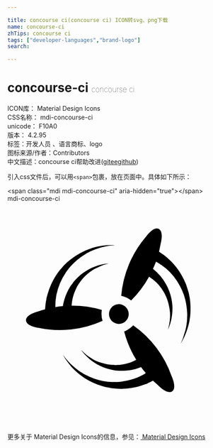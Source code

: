 ```yaml
---

title: concourse ci(concourse ci) ICON转svg、png下载
name: concourse-ci
zhTips: concourse ci
tags: ["developer-languages","brand-logo"]
search: 

---
```


# concourse-ci  <small style="font-size: 60%;font-weight: 100">concourse ci</small>


<div class="detail-page">
<p>
<span>
ICON库：
<span class="badge-secondary badge">Material Design Icons</span> 
</span>
<br/>
<span>
CSS名称：
<span class="badge-secondary badge">mdi-concourse-ci</span> 
</span>
<br/>
<span>
unicode：
<span class="badge-secondary badge">F10A0</span> 
<copy-btn content='F10A0' btn-title=""></copy-btn>
<copy-btn :content='String.fromCodePoint(parseInt("F10A0", 16))' btn-title="复制U"></copy-btn>
</span>
<br/>
<span>
版本：
<span class="badge-secondary badge">4.2.95</span> 
</span><br/><span>标签：<span class="badge-light badge"><router-link to="/tags/developer-languages.html">开发人员 、语言</router-link></span><span class="badge-light badge"><router-link to="/tags/brand-logo.html">商标、logo</router-link></span></span>
<br/>
<span>图标来源/作者：<span class="badge-light badge">Contributors</span></span> 
<br/>
<span class="zh-detail">中文描述：<span class="badge-primary badge">concourse ci</span><span class="help-link"><span>帮助改进</span>(<a href="https://gitee.com/liuwave/icon-helper/edit/master/json/material/concourse-ci.json" target="_blank" rel="noopener noreferrer">gitee</a><a href="https://github.com/liuwave/icon-helper/edit/master/json/material/concourse-ci.json" target="_blank" rel="noopener noreferrer">github</a></span>)</span><br/>
</p>
</div>
<div class="alert alert-dark">
  <i class="mdi mdi-concourse-ci mdi-48px"></i>
  <i class="mdi mdi-concourse-ci mdi-36px"></i>
  <i class="mdi mdi-concourse-ci mdi-24px"></i>
  <i class="mdi mdi-concourse-ci mdi-18px"></i>
</div>
<div>
  <p>引入css文件后，可以用<code>&lt;span&gt;</code>包裹，放在页面中。具体如下所示：    
  </p>
  <div class="alert alert-primary" style="font-size: 14px">
    &lt;span class="mdi mdi-concourse-ci" aria-hidden="true"&gt;&lt;/span&gt;
    <copy-btn content='<span class="mdi mdi-concourse-ci" aria-hidden="true"></span>'></copy-btn>
  </div>
  <div class="alert alert-secondary">
    <i class="mdi mdi-concourse-ci"
    style="font-size: 24px"
    aria-hidden="true"></i> mdi-concourse-ci
    <copy-btn content="mdi-concourse-ci" btn-title="复制图标名称"></copy-btn>
  </div>
</div>
<div id="svg" class="svg-wrap">
<svg xmlns="http://www.w3.org/2000/svg" viewBox="0 0 24 24"><path d="M10.94 12.09A1.06 1.06 0 1 0 11.91 10.95A1.06 1.06 0 0 0 10.94 12.09M13.54 13.21A2.62 2.62 0 0 1 12.58 13.88L12.57 13.89A11.17 11.17 0 0 0 13.87 16.92A4.83 4.83 0 0 1 12.92 17.3A4.9 4.9 0 0 1 12.24 17.44L12.16 17.45L12.06 17.46L11.87 17.47C11.75 17.47 11.64 17.5 11.5 17.47A5 5 0 0 1 10.79 17.4A5.13 5.13 0 0 1 10.09 17.23A4.78 4.78 0 0 1 9.46 17A5 5 0 0 1 8.93 16.68A4.45 4.45 0 0 1 8.5 16.38C8.38 16.29 8.28 16.19 8.2 16.12L7.95 15.87C7.95 15.87 8 15.97 8.16 16.15C8.24 16.23 8.32 16.34 8.44 16.45A4.93 4.93 0 0 0 8.82 16.82A5.21 5.21 0 0 0 9.33 17.2A5.08 5.08 0 0 0 9.96 17.56A5.43 5.43 0 0 0 10.68 17.85A5.5 5.5 0 0 0 11.46 18.03C11.6 18.06 11.74 18.07 11.88 18.08L12.07 18.1H12.27A5.5 5.5 0 0 0 13.07 18.05A5.61 5.61 0 0 0 14.39 17.7Q14.63 18.03 14.9 18.34L14.87 18.36L14.66 18.5H14.62C14.59 18.53 14.67 18.5 14.66 18.5H14.64L14.58 18.54L14.44 18.61L14.37 18.64L14.33 18.66L14.32 18.67H14.31C14.3 18.68 14.36 18.66 14.33 18.67H14.32L14.17 18.74Q14.09 18.77 14 18.81V18.82L13.93 18.84L13.84 18.87A6.5 6.5 0 0 1 12.25 19.26A6.4 6.4 0 0 1 11.31 19.3H11.19L11.07 19.29L10.81 19.27C10.65 19.24 10.5 19.23 10.33 19.2A6.59 6.59 0 0 1 8.5 18.57C8.35 18.5 8.21 18.43 8.08 18.35C7.95 18.27 7.83 18.19 7.71 18.11A6.64 6.64 0 0 1 7.07 17.6A6.35 6.35 0 0 1 6.57 17.11C6.43 16.96 6.32 16.82 6.22 16.7C6.13 16.58 6.06 16.5 6 16.42L5.94 16.32L6 16.43C6.04 16.5 6.1 16.6 6.18 16.73C6.26 16.86 6.36 17 6.5 17.18A6.5 6.5 0 0 0 6.94 17.73A6.86 6.86 0 0 0 7.55 18.31C7.67 18.41 7.78 18.5 7.91 18.6C8.04 18.7 8.17 18.79 8.31 18.88A7.12 7.12 0 0 0 9.21 19.37A7.2 7.2 0 0 0 10.2 19.74C10.37 19.8 10.55 19.83 10.73 19.87L11 19.92L11.11 19.94L11.25 19.96A7.27 7.27 0 0 0 12.29 20.03A7.38 7.38 0 0 0 14.14 19.77L14.23 19.74L14.28 19.73L14.34 19.71C14.4 19.69 14.46 19.68 14.5 19.66L14.68 19.6L14.85 19.54L15 19.5L15.06 19.45H15.08L15.13 19.43L15.14 19.42L15.17 19.41L15.39 19.3L15.67 19.16C15.86 19.34 16.06 19.5 16.26 19.69C16.26 19.69 17.23 20.69 17.76 20.28C18.26 19.89 17.68 18.68 17.68 18.68A11.2 11.2 0 0 0 13.54 13.21M10.16 11.57L10.15 11.56A11.18 11.18 0 0 0 6.91 11.11A4.72 4.72 0 0 1 7.34 9.39L7.38 9.31L7.42 9.23L7.5 9.06C7.57 8.96 7.62 8.85 7.69 8.75A4.97 4.97 0 0 1 8.14 8.17A5.05 5.05 0 0 1 8.66 7.67A4.77 4.77 0 0 1 9.2 7.27A5.06 5.06 0 0 1 9.74 7A4.88 4.88 0 0 1 10.22 6.78C10.37 6.72 10.5 6.69 10.61 6.66C10.82 6.6 10.95 6.58 10.95 6.58S10.82 6.59 10.6 6.61C10.5 6.63 10.35 6.64 10.19 6.68A4.94 4.94 0 0 0 9.67 6.82A5.34 5.34 0 0 0 9.08 7.05A5.08 5.08 0 0 0 8.45 7.39A5.47 5.47 0 0 0 7.82 7.84A5.55 5.55 0 0 0 7.25 8.41C7.16 8.5 7.08 8.63 7 8.74L6.88 8.89L6.82 8.97L6.76 9.06A5.5 5.5 0 0 0 6.38 9.77A5.61 5.61 0 0 0 5.97 11.14L5.96 11.16C5.7 11.18 5.43 11.21 5.16 11.26V11.12L5.17 10.87V10.82C5.17 10.78 5.16 10.88 5.16 10.87V10.84L5.17 10.77L5.18 10.62L5.19 10.54V10.5H5.2V10.47C5.2 10.46 5.19 10.5 5.19 10.5L5.22 10.32L5.24 10.14L5.25 10.12V10.11L5.24 10.13L5.25 10.12V10.11L5.26 10.07L5.27 9.97A6.5 6.5 0 0 1 6.26 7.59L6.32 7.5L6.39 7.4L6.55 7.19C6.65 7.07 6.74 6.94 6.86 6.82A6.61 6.61 0 0 1 8.37 5.59C8.5 5.5 8.64 5.43 8.77 5.37C8.9 5.29 9.04 5.24 9.17 5.18A6.76 6.76 0 0 1 9.94 4.9A6.5 6.5 0 0 1 10.62 4.74C10.82 4.69 11 4.68 11.15 4.66C11.3 4.64 11.42 4.64 11.5 4.63L11.62 4.62H11.5C11.42 4.62 11.3 4.61 11.15 4.61C11 4.61 10.82 4.61 10.61 4.63A6.41 6.41 0 0 0 9.9 4.73A7.03 7.03 0 0 0 9.08 4.93C8.94 5 8.79 5.03 8.65 5.09C8.5 5.14 8.35 5.21 8.2 5.28A7.26 7.26 0 0 0 7.31 5.78A7.33 7.33 0 0 0 6.47 6.42C6.33 6.54 6.2 6.68 6.07 6.8L5.9 7L5.82 7.09L5.72 7.19A7.25 7.25 0 0 0 5.12 8.04A7.38 7.38 0 0 0 4.36 9.75L4.33 9.84L4.32 9.89L4.3 9.95L4.25 10.13L4.21 10.29L4.18 10.5L4.15 10.63C4.14 10.65 4.14 10.67 4.14 10.7L4.13 10.72V10.78L4.12 10.81L4.09 11.06L4.05 11.5C3.79 11.57 3.53 11.65 3.28 11.74C3.28 11.74 1.93 12.05 2 12.72C2.08 13.35 3.41 13.5 3.41 13.5A11.21 11.21 0 0 0 10.24 12.74A2.62 2.62 0 0 1 10.16 11.57M19.7 10.84A7.19 7.19 0 0 0 19.53 9.79C19.5 9.62 19.43 9.45 19.38 9.27L19.3 9.03L19.26 8.91L19.21 8.77A7.23 7.23 0 0 0 18.75 7.83A7.35 7.35 0 0 0 17.62 6.35L17.55 6.28L17.5 6.25L17.47 6.2L17.33 6.08L17.21 5.97L17.06 5.85L16.94 5.75L16.89 5.7L16.88 5.69H16.87L16.83 5.66L16.8 5.64L16.59 5.5L16.32 5.31Q16.42 4.88 16.5 4.45S16.88 3.11 16.25 2.85C15.67 2.61 14.91 3.72 14.91 3.72A11.21 11.21 0 0 0 12.25 10.05A2.63 2.63 0 0 1 13.32 10.55A11.2 11.2 0 0 0 15.25 8A4.73 4.73 0 0 1 16.08 8.66A4.81 4.81 0 0 1 16.53 9.19L16.58 9.25L16.63 9.33L16.74 9.5C16.8 9.59 16.86 9.69 16.92 9.8A4.89 4.89 0 0 1 17.4 11.16A4.78 4.78 0 0 1 17.5 11.83A4.88 4.88 0 0 1 17.5 12.44A4.76 4.76 0 0 1 17.44 12.96C17.42 13.11 17.39 13.25 17.36 13.36C17.31 13.57 17.27 13.7 17.27 13.7L17.41 13.37C17.45 13.26 17.5 13.14 17.54 13A5.06 5.06 0 0 0 17.67 12.46A5.34 5.34 0 0 0 17.75 11.83A5.04 5.04 0 0 0 17.76 11.11A5.38 5.38 0 0 0 17.43 9.57C17.38 9.44 17.32 9.31 17.27 9.19L17.18 9L17.14 8.93L17.09 8.83A5.53 5.53 0 0 0 15.67 7.16C15.79 6.9 15.89 6.65 16 6.38L16.03 6.41L16.25 6.53L16.28 6.54V6.55H16.29C16.32 6.57 16.24 6.5 16.25 6.53H16.26L16.27 6.54L16.33 6.58L16.45 6.66L16.5 6.71L16.56 6.73L16.57 6.74H16.58L16.56 6.73H16.57L16.71 6.84L16.85 6.94L16.87 6.96L16.86 6.95L16.87 6.96L16.91 7L17 7.05A6.46 6.46 0 0 1 18.6 9.05L18.65 9.15L18.71 9.27L18.82 9.5C18.87 9.65 18.94 9.79 19 9.95A6.69 6.69 0 0 1 19.24 10.9A6.78 6.78 0 0 1 19.35 11.86C19.36 12 19.36 12.17 19.35 12.32C19.35 12.5 19.34 12.62 19.33 12.77A6.79 6.79 0 0 1 19.2 13.58A6.4 6.4 0 0 1 19 14.25C18.96 14.45 18.89 14.62 18.84 14.76C18.78 14.9 18.73 15 18.7 15.07L18.64 15.19L18.71 15.08C18.75 15 18.81 14.91 18.88 14.78C18.95 14.64 19.04 14.5 19.12 14.29A6.5 6.5 0 0 0 19.37 13.62A6.93 6.93 0 0 0 19.59 12.81C19.61 12.66 19.64 12.5 19.66 12.35C19.68 12.19 19.7 12.03 19.7 11.87A7.1 7.1 0 0 0 19.69 10.84" /></svg>
</div>
<detail full-name='mdi-concourse-ci'></detail>
    
<div><p>更多关于 Material Design Icons的信息，参见：<a target="_blank" href="https://iconhelper.cn/material.html"> Material Design Icons</a>
</p></div>
